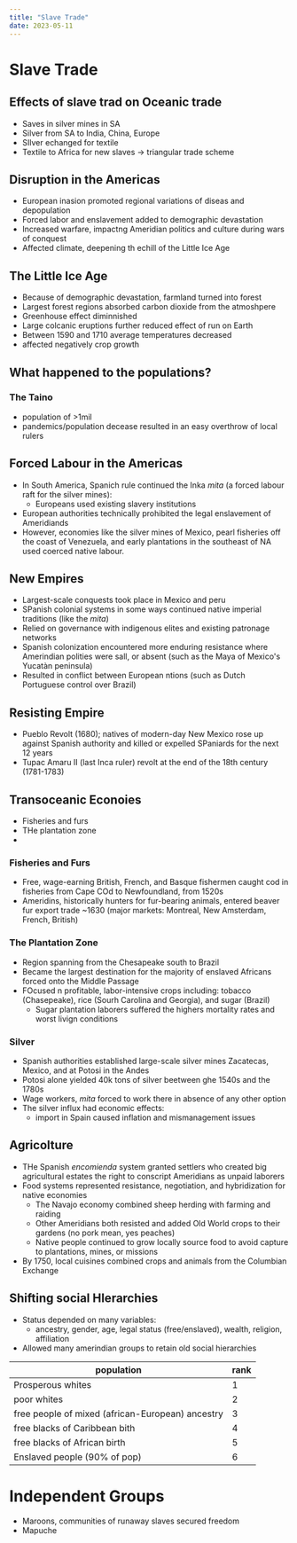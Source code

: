 ```yaml
---
title: "Slave Trade"
date: 2023-05-11
---
```

# Slave Trade
## Effects of slave trad on Oceanic trade
- Saves in silver mines in SA
- Silver from SA to India, China, Europe
- SIlver echanged for textile
- Textile to Africa for new slaves
-> triangular trade scheme

## Disruption in the Americas
- European inasion promoted regional variations of diseas and depopulation
- Forced labor and enslavement added to demographic devastation
- Increased warfare, impactng Ameridian politics and culture during wars of conquest
- Affected climate, deepening th echill of the Little Ice Age

## The Little Ice Age
- Because of demographic devastation, farmland turned into forest
- Largest forest regions absorbed carbon dioxide from the atmoshpere
- Greenhouse effect diminnished
- Large colcanic eruptions further reduced effect of run on Earth
- Between 1590 and 1710 average temperatures decreased
- affected negatively crop growth

## What happened to the populations?
### The Taino
- population of >1mil
- pandemics/population decease resulted in an easy overthrow of local rulers

## Forced Labour in the Americas
- In South America, Spanich rule continued the Inka *mita* (a forced labour raft for the silver mines):
  - Europeans used existing slavery institutions
- European authorities technically prohibited the legal enslavement of Ameridiands
- However, economies like the silver mines of Mexico, pearl fisheries off the coast of Venezuela, and early plantations in the southeast of NA used coerced native labour.

## New Empires
- Largest-scale conquests took place in Mexico and peru
- SPanish colonial systems in some ways continued native imperial traditions (like the *mita*)
- Relied on governance with indigenous elites and existing patronage networks
- Spanish colonization encountered more enduring resistance where Amerindian polities were sall, or absent (such as the Maya of Mexico's Yucatàn peninsula)
- Resulted in conflict between European ntions (such as Dutch Portuguese control over Brazil)

## Resisting Empire
- Pueblo Revolt (1680); natives of modern-day New Mexico rose up against Spanish authority and killed or expelled SPaniards for the next 12 years
- Tupac Amaru II (last Inca ruler) revolt at the end of the 18th century (1781-1783)

## Transoceanic Econoies
- Fisheries and furs
- THe plantation zone
- 

### Fisheries and Furs
- Free, wage-earning British, French, and Basque fishermen caught cod in fisheries from Cape COd to Newfoundland, from 1520s
- Ameridins, historically hunters for fur-bearing animals, entered beaver fur export trade ~1630 (major markets: Montreal, New Amsterdam, French, British)

### The Plantation Zone
- Region spanning from the Chesapeake south to Brazil
- Became the largest destination for the majority of enslaved Africans forced onto the Middle Passage
- FOcused n profitable, labor-intensive crops including: tobacco (Chasepeake), rice (Sourh Carolina and Georgia), and sugar (Brazil)
  - Sugar plantation laborers suffered the highers mortality rates and worst livign conditions

### Silver
- Spanish authorities established large-scale silver mines Zacatecas, Mexico, and at Potosi in the Andes
- Potosi alone yielded 40k tons of silver beetween ghe 1540s and the 1780s
- Wage workers, *mita* forced to work there in absence of any other option
- The silver influx had economic effects:
  - import in Spain caused inflation and mismanagement issues

## Agricolture
- THe Spanish *encomienda* system granted settlers who created big agricultural estates the right to conscript Ameridians as unpaid laborers
- Food systems represented resistance, negotiation, and hybridization for native economies
  - The Navajo economy combined sheep herding with farming and raiding
  - Other Ameridians both resisted and added Old World crops to their gardens (no pork mean, yes peaches)
  - Native people continued to grow locally source food to avoid capture to plantations, mines, or missions
- By 1750, local cuisines combined crops and animals from the Columbian Exchange

## Shifting social HIerarchies
- Status depended on many variables:
  - ancestry, gender, age, legal status (free/enslaved), wealth, religion, affiliation
- Allowed many amerindian groups to retain old social hierarchies

| population                                       | rank |
| ---                                              | ---  |
| Prosperous whites                                | 1    |
| poor whites                                      | 2    |
| free people of mixed (african-European) ancestry | 3    |
| free blacks of Caribbean bith                    | 4    |
| free blacks of African birth                     | 5    |
| Enslaved people (90% of pop)                     | 6    |

# Independent Groups
- Maroons, communities of runaway slaves secured freedom
- Mapuche
